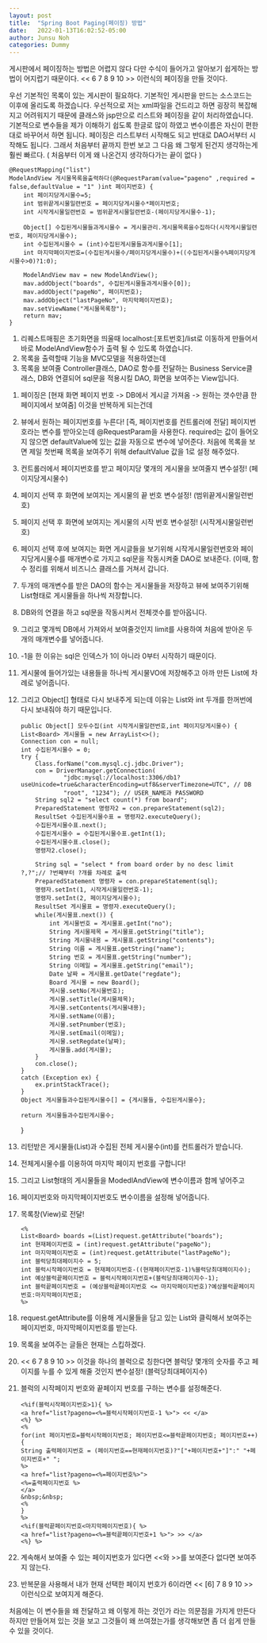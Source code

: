 ```yaml
---
layout: post
title:  "Spring Boot Paging(페이징) 방법"
date:   2022-01-13T16:02:52-05:00
author: Junsu Noh
categories: Dummy
---
```


게시판에서 페이징하는 방법은 어렵지 않다 다만 수식이 들어가고 알아보기 쉽게하는 방법이 어지럽기 때문이다.
<< 6 7 8 9 10 >> 이런식의 페이징을 만들 것이다.

우선 기본적인 목록이 있는 게시판이 필요하다. 기본적인 게시판을 만드는 소스코드는 이후에 올리도록 하겠습니다.
우선적으로 저는 xml파일을 건드리고 하면 굉장히 복잡해지고 어려워지기 때문에 클래스와 jsp만으로 리스트와 페이징을 같이 처리하였습니다.
기본적으로 변수들을 제가 이해하기 쉽도록 한글로 많이 하였고 변수이름은 자신이 편한대로 바꾸어서 하면 됩니다.
페이징은 리스트부터 시작해도 되고 반대로 DAO서부터 시작해도 됩니다.
그래서 처음부터 끝까지 한번 보고 그 다음 왜 그렇게 된건지 생각하는게 훨씬 빠르다. ( 처음부터 이게 왜 나온건지 생각하다가는 끝이 없다 )

    @RequestMapping("list")
	ModelAndView 게시물목록을출력하다(@RequestParam(value="pageno" ,required = false,defaultValue = "1" )int 페이지번호) {
		int 페이지당게시물수=5;
		int 범위끝게시물일련번호 = 페이지당게시물수*페이지번호;
		int 시작게시물일련번호 = 범위끝게시물일련번호-(페이지당게시물수-1);
		
		Object[] 수집된게시물들과게시물수 = 게시물관리.게시물목록을수집하다(시작게시물일련번호, 페이지당게시물수);
		int 수집된게시물수 = (int)수집된게시물들과게시물수[1];
		int 마지막페이지번호=(수집된게시물수/페이지당게시물수)+((수집된게시물수%페이지당게시물수>0)?1:0);
		
		ModelAndView mav = new ModelAndView();
		mav.addObject("boards", 수집된게시물들과게시물수[0]);
		mav.addObject("pageNo", 페이지번호);
		mav.addObject("lastPageNo", 마지막페이지번호);
		mav.setViewName("게시물목록창");
		return mav;
	}
1. 리퀘스트매핑은 초기화면을 띄울때 localhost:[포트번호]/list로 이동하게 만들어서 바로 ModelAndView함수가 출력 될 수 있도록 하였습니다.
2. 목록을 출력할때 기능을 MVC모델을 적용하였는데 
3. 목록을 보여줄 Controller클래스, DAO로 함수를 전달하는 Business Service클래스, DB와 연결되어 sql문을 적용시킬 DAO, 화면을 보여주는 View입니다.

1) 페이징은   [현재 화면 페이지 번호 -> DB에서 게시글 가져옴 -> 원하는 갯수만큼 한페이지에서 보여줌] 이것을 반복하게 되는건데
2) 뷰에서 원하는 페이지번호를 누른다! [즉, 페이지번호를 컨트롤러에 전달] 페이지번호라는 변수를 받아오는데 @RequestParam을 사용한다. required는 값이 들어오지 않으면 defaultValue에 있는 값을 자동으로 변수에 넣어준다. 처음에 목록을 보면 제일 첫번째 목록을 보여주기 위해 defaultValue 값을 1로 설정 해주었다. 
3) 컨트롤러에서 페이지번호를 받고 페이지당 몇개의 게시물을 보여줄지 변수설정! (페이지당게시물수) 
4) 페이지 선택 후 화면에 보여지는 게시물의 끝 번호 변수설정! (범위끝게시물일련번호) 
5) 페이지 선택 후 화면에 보여지는 게시물의 시작 번호 변수설정! (시작게시물일련번호)
6) 페이지 선택 후에 보여지는 화면 게시글들을 보기위해 시작게시물일련번호와 페이지당게시물수를 매개변수로 가지고 sql문을 작동시켜줄 DAO로 보내준다. (이때, 함수 정리를 위해서 비즈니스 클래스를 거쳐서 갑니다. 
7) 두개의 매개변수를 받은 DAO의 함수는 게시물들을 저장하고 뷰에 보여주기위해 List형태로 게시물들을 하나씩 저장합니다.
8) DB와의 연결을 하고 sql문을 작동시켜서 전체갯수를 받아옵니다.
9) 그리고 몇개씩 DB에서 가져와서 보여줄것인지 limit를 사용하여 처음에 받아온 두개의 매개변수를 넣어줍니다.
10) -1을 한 이유는 sql은 인덱스가 1이 아니라 0부터 시작하기 때문이다.
11) 게시물에 들어가있는 내용들을 하나씩 게시물VO에 저장해주고 아까 만든 List에 차례로 넣어줍니다.
12) 그리고 Object[] 형태로 다시 보내주게 되는데 이유는 List와 int 두개를 한꺼번에 다시 보내줘야 하기 때문입니다.

        public Object[] 모두수집(int 시작게시물일련번호,int 페이지당게시물수) {
		List<Board> 게시물들 = new ArrayList<>();
		Connection con = null;
		int 수집된게시물수 = 0;
		try {
			Class.forName("com.mysql.cj.jdbc.Driver");
			con = DriverManager.getConnection(
					"jdbc:mysql://localhost:3306/db1?useUnicode=true&characterEncoding=utf8&serverTimezone=UTC", // DB
					"root", "1234"); // USER_NAME과 PASSWORD
			String sql2 = "select count(*) from board";
			PreparedStatement 명령자2 = con.prepareStatement(sql2);
			ResultSet 수집된게시물수표 = 명령자2.executeQuery();
			수집된게시물수표.next();
			수집된게시물수 = 수집된게시물수표.getInt(1);
			수집된게시물수표.close();
			명령자2.close();
			
			String sql = "select * from board order by no desc limit ?,?";// ?번째부터 ?개를 차례로 출력
			PreparedStatement 명령자 = con.prepareStatement(sql);
			명령자.setInt(1, 시작게시물일련번호-1);
			명령자.setInt(2, 페이지당게시물수); 
			ResultSet 게시물표 = 명령자.executeQuery();
			while(게시물표.next()) {
				int 게시물번호 = 게시물표.getInt("no");
				String 게시물제목 = 게시물표.getString("title");
				String 게시물내용 = 게시물표.getString("contents");
				String 이름 = 게시물표.getString("name");
				String 번호 = 게시물표.getString("number");
				String 이메일 = 게시물표.getString("email");
				Date 날짜 = 게시물표.getDate("regdate");
				Board 게시물 = new Board();
				게시물.setNo(게시물번호);
				게시물.setTitle(게시물제목);
				게시물.setContents(게시물내용);
				게시물.setName(이름);
				게시물.setPnumber(번호);
				게시물.setEmail(이메일);
				게시물.setRegdate(날짜);
				게시물들.add(게시물);
			}
			con.close();
		}
		catch (Exception ex) {
			ex.printStackTrace();
		}
		Object 게시물들과수집된게시물수[] = {게시물들, 수집된게시물수};
		
		return 게시물들과수집된게시물수;
	}
  
13) 리턴받은 게시물들(List)과 수집된 전체 게시물수(int)를 컨트롤러가 받습니다.
14) 전체게시물수를 이용하여 마지막 페이지 번호를 구합니다!
15) 그리고 List형태의 게시물들을 ModedlAndView에 변수이름과 함께 넣어주고
16) 페이지번호와 마지막페이지번호도 변수이름을 설정해 넣어줍니다.
17) 목록창(View)로 전달!
  
        <% 
	    List<Board> boards =(List)request.getAttribute("boards"); 
	    int 현재페이지번호 = (int)request.getAttribute("pageNo");
	    int 마지막페이지번호 = (int)request.getAttribute("lastPageNo");
	    int 블럭당최대페이지수 = 5;
	    int 블럭시작페이지번호 = 현재페이지번호-((현재페이지번호-1)%블럭당최대페이지수);
	    int 예상블럭끝페이지번호 = 블럭시작페이지번호+(블럭당최대페이지수-1);
	    int 블럭끝페이지번호 = (예상블럭끝페이지번호 <= 마지막페이지번호)?예상블럭끝페이지번호:마지막페이지번호;
        %>

18) request.getAttribute를 이용해 게시물들을 담고 있는 List와 클릭해서 보여주는 페이지번호, 마지막페이지번호를 받는다.
19) 목록을 보여주는 글들은 현재는 스킵하겠다.
20) << 6 7 8 9 10 >> 이것을 하나의 블럭으로 칭한다면 블럭당 몇개의 숫자를 주고 페이지를 누를 수 있게 해줄 것인지 변수설정! (블럭당최대페이지수)
21) 블럭의 시작페이지 번호와 끝페이지 번호를 구하는 변수를 설정해준다.

        <%if(블럭시작페이지번호>1){ %>
	    <a href="list?pageno=<%=블럭시작페이지번호-1 %>"> << </a>
        <%} %>
        <%
	    for(int 페이지번호=블럭시작페이지번호; 페이지번호<=블럭끝페이지번호; 페이지번호++){
		String 출력페이지번호 = (페이지번호==현재페이지번호)?"["+페이지번호+"]":" "+페이지번호+" ";
	    %>
		<a href="list?pageno=<%=페이지번호%>">
		<%=출력페이지번호 %>
		</a>
		&nbsp;&nbsp;
        <%
	    }
        %>
        <%if(블럭끝페이지번호<마지막페이지번호){ %>
	    <a href="list?pageno=<%=블럭끝페이지번호+1 %>"> >> </a>
        <%} %>
        
22) 계속해서 보여줄 수 있는 페이지번호가 있다면 <<와 >>를 보여준다 없다면 보여주지 않는다.
23) 반복문을 사용해서 내가 현재 선택한 페이지 번호가 6이라면 << [6] 7 8 9 10 >> 이런식으로 보여지게 해준다.

  
  
  처음에는 이 변수들을 왜 전달하고 왜 이렇게 하는 것인가 라는 의문점을 가지게 만든다 하지만 만들어져 있는 것을 보고 
  그것들이 왜 쓰여졌는가를 생각해보면 좀 더 쉽게 만들 수 있을 것이다.
